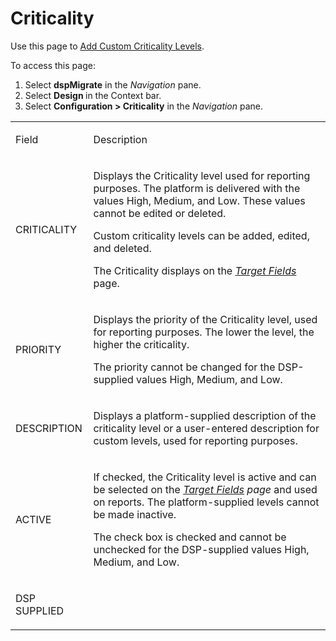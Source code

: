 # Criticality

<div class="use">

Use this page to [Add Custom Criticality
Levels](../Config/Add_Custom_Criticality_Levels.htm).

</div>

To access this page:

1.  Select <span style="font-weight: bold;">dspMigrate</span> in the
    <span style="font-style: italic;">Navigation</span> pane.
2.  Select <span style="font-weight: bold;">Design </span>in the Context
    bar.
3.  Select <span style="font-weight: bold;">Configuration \>
    Criticality</span> in the
    <span style="font-style: italic;">Navigation</span> pane.

<table>
<tbody>
<tr class="odd">
<td><p>Field</p></td>
<td><p>Description</p></td>
</tr>
<tr class="even">
<td><p>CRITICALITY</p></td>
<td><p>Displays the Criticality level used for reporting purposes. The platform is delivered with the values High, Medium, and Low. These values cannot be edited or deleted.</p>
<p>Custom criticality levels can be added, edited, and deleted.</p>
<p>The Criticality displays on the <span style="font-style: italic;"><a href="Target_Fields_H_Target_Design.htm">Target Fields</a></span> page.</p></td>
</tr>
<tr class="odd">
<td><p>PRIORITY</p></td>
<td><p>Displays the priority of the Criticality level, used for reporting purposes. The lower the level, the higher the criticality.</p>
<p>The priority cannot be changed for the DSP-supplied values High, Medium, and Low.</p></td>
</tr>
<tr class="even">
<td><p>DESCRIPTION</p></td>
<td><p>Displays a platform-supplied description of the criticality level or a user-entered description for custom levels, used for reporting purposes.</p></td>
</tr>
<tr class="odd">
<td><p>ACTIVE</p></td>
<td><p>If checked, the Criticality level is active and can be selected on the <span style="font-style: italic;"><a href="Target_Fields_H_Target_Design.htm">Target Fields</a></span><span style="font-style: italic;"> page </span>and used on reports. The platform-supplied levels cannot be made inactive.</p>
<p>The check box is checked and cannot be unchecked for the DSP-supplied values High, Medium, and Low.</p></td>
</tr>
<tr class="even">
<td><p>DSP SUPPLIED</p></td>
<td></td>
</tr>
</tbody>
</table>
